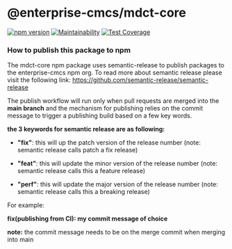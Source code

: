 # @enterprise-cmcs/mdct-core

[![npm version](https://badge.fury.io/js/@enterprise-cmcs%2Fmdct-core.svg)](https://badge.fury.io/js/@enterprise-cmcs%2Fmdct-core) [![Maintainability](https://api.codeclimate.com/v1/badges/3dd8c47fb161adc36946/maintainability)](https://codeclimate.com/repos/64f79f2cb94c0076558d5147/maintainability) [![Test Coverage](https://api.codeclimate.com/v1/badges/3dd8c47fb161adc36946/test_coverage)](https://codeclimate.com/repos/64f79f2cb94c0076558d5147/test_coverage)


### How to publish this package to npm
The mdct-core npm package uses semantic-release to publish packages to the enterprise-cmcs npm org. To read more about semantic release please visit the following link: https://github.com/semantic-release/semantic-release

The publish workflow will run only when pull requests are merged into the **main branch** and the mechanism for publishing relies on the commit message to trigger a publishing build based on a few key words. 

**the 3 keywords for semantic release are as following:**

* **"fix"**: this will up the patch version of the release number (note: semantic release calls patch a fix release)

* **"feat"**: this will update the minor version of the release number (note: semantic release calls this a feature release)

* **"perf"**: this will update the major version of the release number (note: semantic release calls this a breaking release)

For example: 

**fix(publishing from CI): my commit message of choice**

**note:** the commit message needs to be on the merge commit when merging into main
